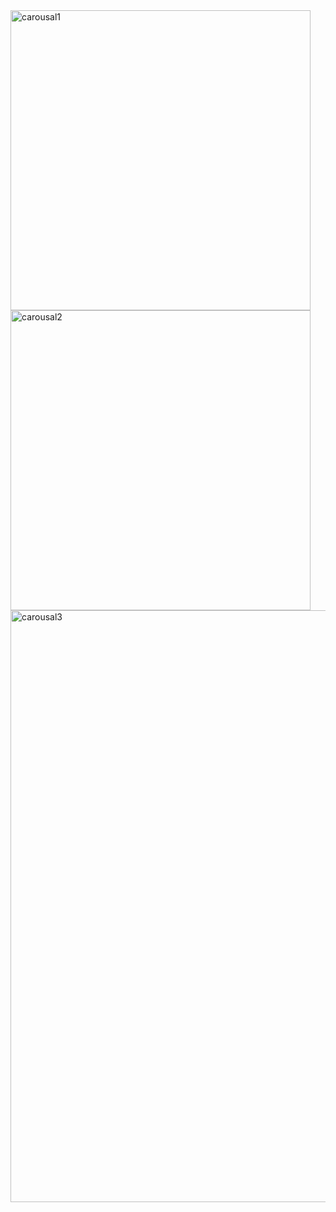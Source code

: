 
<img width="480" alt="carousal1" src="https://user-images.githubusercontent.com/63189207/98663913-fe3e1b80-2349-11eb-8f15-21adb09b05fa.PNG">
<img width="480" alt="carousal2" src="https://user-images.githubusercontent.com/63189207/98663921-01390c00-234a-11eb-893a-fdf8218fb045.PNG">
<img width="947" alt="carousal3" src="https://user-images.githubusercontent.com/63189207/98663935-039b6600-234a-11eb-9b7e-9f7d9068c38d.PNG">

